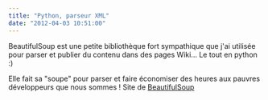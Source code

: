 ```yaml
---
title: "Python, parseur XML"
date: "2012-04-03 10:51:00"
---
```

BeautifulSoup est une petite bibliothèque fort sympathique que j'ai utilisée pour parser et publier du contenu dans des pages Wiki... Le tout en python :)

Elle fait sa "soupe" pour parser et faire économiser des heures aux pauvres développeurs que nous sommes ! 
Site de [BeautifulSoup](http://www.crummy.com/software/BeautifulSoup/)


